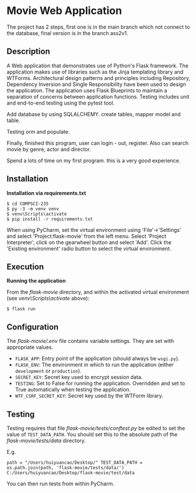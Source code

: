 # Movie Web Application
The project has 2 steps, first one is in the main branch which not connect to the database, final version is in the branch ass2v1.

## Description

A Web application that demonstrates use of Python's Flask framework. The application makes use of libraries such as the Jinja templating library and WTForms. Architectural design patterns and principles including Repository, Dependency Inversion and Single Responsibility have been used to design the application. The application uses Flask Blueprints to maintain a separation of concerns between application functions. Testing includes unit and end-to-end testing using the pytest tool. 

Add database by using SQLALCHEMY. create tables, mapper model and table.

Testing orm and populate.

Finally, finished this program, user can login - out, register. Also can search movie by genre, actor and director.

Spend a lots of time on  my first program. this is a very good experience. 


## Installation

**Installation via requirements.txt**

```shell
$ cd COMPSCI-235
$ py -3 -m venv venv
$ venv\Scripts\activate
$ pip install -r requirements.txt
```

When using PyCharm, set the virtual environment using 'File'->'Settings' and select 'Project:flask-movie' from the left menu. Select 'Project Interpreter', click on the gearwheel button and select 'Add'. Click the 'Existing environment' radio button to select the virtual environment. 

## Execution

**Running the application**

From the *flask-movie* directory, and within the activated virtual environment (see *venv\Scripts\activate* above):

````shell
$ flask run
```` 


## Configuration

The *flask-movie/.env* file contains variable settings. They are set with appropriate values.

* `FLASK_APP`: Entry point of the application (should always be `wsgi.py`).
* `FLASK_ENV`: The environment in which to run the application (either `development` or `production`).
* `SECRET_KEY`: Secret key used to encrypt session data.
* `TESTING`: Set to False for running the application. Overridden and set to True automatically when testing the application.
* `WTF_CSRF_SECRET_KEY`: Secret key used by the WTForm library.


## Testing

Testing requires that file *flask-movie/tests/conftest.py* be edited to set the value of `TEST_DATA_PATH`. You should set this to the absolute path of the *flask-movie/tests/data* directory. 

E.g. 

`path = "/Users/huiyuancao/Desktop/"
TEST_DATA_PATH = os.path.join(path, 'flask-movie/tests/data/')`
`C:/Users/huiyuancao/Desktop/flask-movie/test/data`

You can then run tests from within PyCharm.



 
